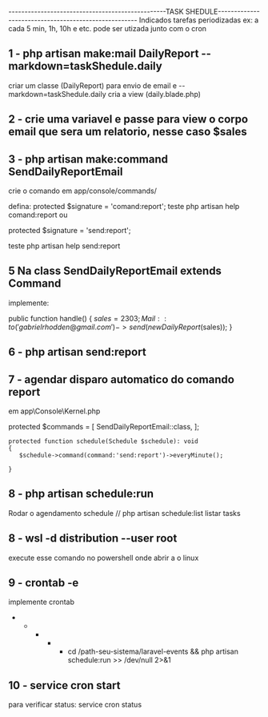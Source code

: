 -------------------------------------------------TASK SHEDULE-----------------------------------------------------
Indicados tarefas periodizadas ex: a cada 5 min, 1h, 10h e etc. pode ser utizada junto com o cron

## 1 - php artisan make:mail DailyReport --markdown=taskShedule.daily
criar um classe (DailyReport) para envio de email e --markdown=taskShedule.daily cria a view (daily.blade.php)

## 2 - crie uma variavel e passe para view o corpo email que sera um relatorio, nesse caso $sales

## 3 - php artisan make:command SendDailyReportEmail
crie o comando  em app/console/commands/

defina: protected $signature = 'comand:report';
teste
php artisan help comand:report
ou

protected $signature = 'send:report';

teste
php artisan help send:report

## 5 Na class SendDailyReportEmail extends Command
implemente:

public function handle()
    {
        $sales = 2303;
        Mail::to('gabrielrhodden@gmail.com')->send(new DailyReport($sales));
    }
## 6 - php artisan send:report

## 7 - agendar disparo automatico do comando report
em  app\Console\Kernel.php

  protected $commands = [
        SendDailyReportEmail::class,
     ];

    protected function schedule(Schedule $schedule): void
    {
       $schedule->command(command:'send:report')->everyMinute();

    }

## 8 - php artisan schedule:run
 Rodar o agendamento schedule      // php artisan schedule:list    listar tasks

## 8 - wsl -d distribution --user root
execute esse comando no powershell onde abrir a o linux

## 9 - crontab -e
implemente crontab
* * * * * cd /path-seu-sistema/laravel-events && php artisan schedule:run >> /dev/null 2>&1

## 10  - service cron start
 para verificar status:   service cron status
